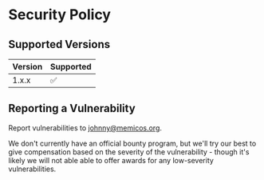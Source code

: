 # Security Policy

## Supported Versions

| Version | Supported          |
| ------- | ------------------ |
| 1.x.x   | :white_check_mark: |

## Reporting a Vulnerability

Report vulnerabilities to [johnny@memicos.org](mailto:johnny@memicos.org).

We don't currently have an official bounty program, but we'll try our best to give compensation based on the severity of the vulnerability - though it's likely we will not able able to offer awards for any low-severity vulnerabilities.
